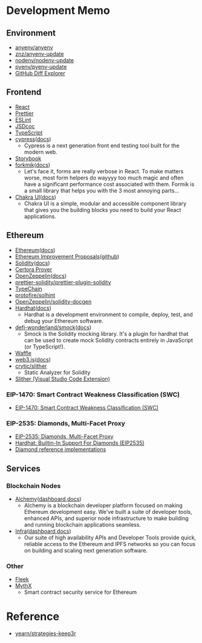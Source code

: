 
# Development Memo

## Environment

- [anyenv/anyenv](https://github.com/anyenv/anyenv)
- [znz/anyenv-update](https://github.com/znz/anyenv-update)
- [nodenv/nodenv-update](https://github.com/nodenv/nodenv-update)
- [pyenv/pyenv-update](https://github.com/pyenv/pyenv-update)
- [GitHub Diff Explorer](https://chrome.google.com/webstore/detail/github-diff-explorer/kagcmhcnjehpeihgmcohmdceffihkglk)

## Frontend

- [React](https://reactjs.org/)
- [Prettier](https://prettier.io/)
- [ESLint](https://eslint.org/)
- [JSDcoc](https://jsdoc.app/)
- [TypeScript](https://www.typescriptlang.org/)
- [cypress](https://www.cypress.io/)([docs](https://docs.cypress.io/))
  - Cypress is a next generation front end testing tool built for the modern web.
- [Storybook](https://storybook.js.org/)
- [forkmik](https://formik.org/)([docs](https://formik.org/docs/overview))
  - Let's face it, forms are really verbose in React. To make matters worse, most form helpers do wayyyy too much magic and often have a significant performance cost associated with them. Formik is a small library that helps you with the 3 most annoying parts...
- [Chakra UI](https://chakra-ui.com/)([docs](https://chakra-ui.com/docs/getting-started))
  - Chakra UI is a simple, modular and accessible component library that gives you the building blocks you need to build your React applications.

## Ethereum

- [Ethereum](https://ethereum.org/en/)([docs](https://ethereum.org/en/developers/docs/))
- [Ethereum Improvement Proposals](https://eips.ethereum.org/)([github](https://github.com/ethereum/EIPs))
- [Solidity](https://soliditylang.org/)([docs](https://docs.soliditylang.org/en/latest/))
- [Certora Prover](https://certora.atlassian.net/wiki/spaces/CPD/pages/7274497/Installation+of+Certora+Prover)
- [OpenZeppelin](https://openzeppelin.com/)([docs](https://docs.openzeppelin.com/openzeppelin/))
- [prettier-solidity/prettier-plugin-solidity](https://github.com/prettier-solidity/prettier-plugin-solidity)
- [TypeChain](https://github.com/dethcrypto/TypeChain)
- [protofire/solhint](https://github.com/protofire/solhint)
- [OpenZeppelin/solidity-docgen](https://github.com/OpenZeppelin/solidity-docgen)
- [Hardhat](https://hardhat.org/)([docs](https://hardhat.org/getting-started/#overview))
  - Hardhat is a development environment to compile, deploy, test, and debug your Ethereum software.
- [defi-wonderland/smock](https://github.com/defi-wonderland/smock)([docs](https://smock.readthedocs.io/en/latest/))
  - Smock is the Solidity mocking library. It's a plugin for hardhat that can be used to create mock Solidity contracts entirely in JavaScript (or TypeScript!).
- [Waffle](https://ethereum-waffle.readthedocs.io/en/latest/index.html)
- [web3.js](https://github.com/ChainSafe/web3.js)([docs](https://web3js.readthedocs.io/))
- [crytic/slither](https://github.com/crytic/slither)
  - Static Analyzer for Solidity
- [Slither (Visual Studio Code Extension)](https://marketplace.visualstudio.com/items?itemName=trailofbits.slither-vscode)

### EIP-1470: Smart Contract Weakness Classification (SWC)

- [EIP-1470: Smart Contract Weakness Classification (SWC)](https://eips.ethereum.org/EIPS/eip-1470)

### EIP-2535: Diamonds, Multi-Facet Proxy

- [EIP-2535: Diamonds, Multi-Facet Proxy](https://eips.ethereum.org/EIPS/eip-2535)
- [Hardhat: Builtin-In Support For Diamonds (EIP2535)](https://hardhat.org/plugins/hardhat-deploy.html#builtin-in-support-for-diamonds-eip2535)
- [Diamond reference implementations](https://github.com/mudgen/Diamond)

## Services

### Blockchain Nodes

- [Alchemy](https://www.alchemy.com/)([dashboard](https://dashboard.alchemyapi.io/),[docs](https://docs.alchemy.com/alchemy/))
  - Alchemy is a blockchain developer platform focused on making Ethereum development easy. We've built a suite of developer tools, enhanced APIs, and superior node infrastructure to make building and running blockchain applications seamless.
- [Infra](https://infura.io/)([dashboard](https://infura.io/dashboard),[docs](https://infura.io/docs/ethereum))
  - Our suite of high availability APIs and Developer Tools provide quick, reliable access to the Ethereum and IPFS networks so you can focus on building and scaling next generation software.

### Other

- [Fleek](https://fleek.co/)
- [MythX](https://mythx.io/)
  - Smart contract security service for Ethereum

# Reference

- [yearn/strategies-keep3r](https://github.com/yearn/strategies-keep3r)
